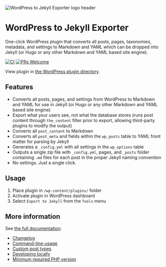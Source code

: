 ![WordPress to Jekyll Exporter logo header](https://user-images.githubusercontent.com/282759/120906741-fae1e880-c629-11eb-81df-201a3a749d75.png)
  
# WordPress to Jekyll Exporter

One-click WordPress plugin that converts all posts, pages, taxonomies, metadata, and settings to Markdown and YAML which can be dropped into Jekyll (or Hugo or any other Markdown and YAML based site engine).

[![CI](https://github.com/benbalter/wordpress-to-jekyll-exporter/actions/workflows/ci.yml/badge.svg)](https://github.com/benbalter/wordpress-to-jekyll-exporter/actions/workflows/ci.yml) [![PRs Welcome](https://img.shields.io/badge/PRs-welcome-brightgreen.svg?style=flat-square)](http://makeapullrequest.com)

View plugin in [the WordPress plugin directory](https://wordpress.org/plugins/jekyll-exporter/).

## Features

* Converts all posts, pages, and settings from WordPress to Markdown and YAML for use in Jekyll (or Hugo or any other Markdown and YAML based site engine)
* Export what your users see, not what the database stores (runs post content through `the_content` filter prior to export, allowing third-party plugins to modify the output)
* Converts all `post_content` to Markdown
* Converts all `post_meta` and fields within the `wp_posts` table to YAML front matter for parsing by Jekyll
* Generates a `_config.yml` with all settings in the `wp_options` table
* Outputs a single zip file with `_config.yml`, pages, and `_posts` folder containing `.md` files for each post in the proper Jekyll naming convention
* No settings. Just a single click.

## Usage

1. Place plugin in `/wp-content/plugins/` folder
2. Activate plugin in WordPress dashboard
3. Select `Export to Jekyll` from the `Tools` menu

## More information

See [the full documentation](https://ben.balter.com/wordpress-to-jekyll-exporter):

* [Changelog](../docs/changelog.md)
* [Command-line-usage](../docs/command-line-usage.md)
* [Custom post types](../docs/custom-post-types.md)
* [Developing locally](../docs/developing-locally.md)
* [Minimum required PHP version](../docs/required-php-version.md)
